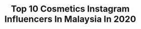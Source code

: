 ---
title: Top 10 Cosmetics Instagram Influencers In Malaysia In 2020
description: Identify the most popular Instagram accounts on inBeat.
platform: Instagram
profiles:
  - username: "jessiekmy"
    fullname: >-
      Jessie k ◡̈
    location: "Malaysia"
    followers: 41942
    engagement: 291
    commentsToLikes: 0.022315
    avatar: "https://scontent-ams4-1.cdninstagram.com/v/t51.2885-19/s320x320/71144229_483337712390082_3007073545013428224_n.jpg?_nc_ht=scontent-ams4-1.cdninstagram.com&_nc_ohc=ZcxYGmdwm4kAX_ICIEV&oh=3841877b4b728204d75d26b1f4f5cb87&oe=5EB98910"
    verified: false
    hashtags: "#sonyalphamalaysia, #bouncecarnival, #collagendrink, #acnecare"
  - username: "yasmeennrazak"
    fullname: >-
      YASMEEN R. | Makeup & beauty 💄
    location: "Malaysia"
    followers: 50557
    engagement: 220
    commentsToLikes: 0.026615
    avatar: "https://scontent-ams4-1.cdninstagram.com/v/t51.2885-19/s320x320/82302445_511089572878594_5675152940625559552_n.jpg?_nc_ht=scontent-ams4-1.cdninstagram.com&_nc_ohc=Yx3etbuMStEAX85xLWH&oh=52bbd153d1dda05f2008c12b3f2103a4&oe=5EB704DB"
    verified: false
    hashtags: "#mymerciermoment, #thebalm, #malaysianbeautyyoutuber, #myrudecosmetics"
  - username: "nicoluvxxx"
    fullname: >-
      Nicole Teh • 🏝
    location: "Malaysia"
    followers: 13850
    engagement: 601
    commentsToLikes: 0.004471
    avatar: "https://scontent-lhr8-1.cdninstagram.com/v/t51.2885-19/s320x320/91502633_2601647153490373_4897672364361252864_n.jpg?_nc_ht=scontent-lhr8-1.cdninstagram.com&_nc_ohc=tFxMzgtbzfIAX_Qapb9&oh=869fa3609722bc82cef62e70a1a25a89&oe=5EB9F60D"
    verified: false
    hashtags: "#kl, #quarantineandchill, #dance, #deals"
  - username: "jozeyjane"
    fullname: >-
      🎶JozeyJane 🎤
    location: "Malaysia"
    followers: 6742
    engagement: 397
    commentsToLikes: 0.027289
    avatar: "https://scontent-lht6-1.cdninstagram.com/v/t51.2885-19/s320x320/83201743_510337992940484_7204533633011417088_n.jpg?_nc_ht=scontent-lht6-1.cdninstagram.com&_nc_ohc=TujEbPEbJ00AX-NP_QH&oh=6400990f2133b5e09a3db2de061ed1b5&oe=5EB4AA56"
    verified: false
    hashtags: "#spreadlove, #god, #yo, #female"
  - username: "gebrielpadan"
    fullname: >-
      GEBRIEL PADAN®
    location: "Malaysia"
    followers: 100700
    engagement: 144
    commentsToLikes: 0.006036
    avatar: "https://scontent-ams4-1.cdninstagram.com/v/t51.2885-19/s320x320/50315484_1311160875690326_1441883223494754304_n.jpg?_nc_ht=scontent-ams4-1.cdninstagram.com&_nc_ohc=pRvuic8BAwQAX921vHn&oh=0403a9671323fcd3148366d1f8e7fef0&oe=5EB324D6"
    verified: false
    hashtags: "#mac, #mixy, #nars, #independent"
  - username: "alishbaa.shahzad"
    fullname: >-
      Alishba Shahzad. 🇵🇰|🇹🇷
    location: "Malaysia"
    followers: 32138
    engagement: 659
    commentsToLikes: 0.096304
    avatar: "https://scontent-lhr8-1.cdninstagram.com/v/t51.2885-19/s320x320/90090155_250257659342310_5207639110436519936_n.jpg?_nc_ht=scontent-lhr8-1.cdninstagram.com&_nc_ohc=X2tXLTdDFTEAX-wmcLW&oh=e1614d7738e0091bd21dd4924eb16871&oe=5EBB9739"
    verified: false
    hashtags: "#blushremix, #zameenpolo2020, #zameennationalopen2020, #alishbashahzad"
  - username: "_misssasa"
    fullname: >-
      . S A I K A M A L .
    location: "Malaysia"
    followers: 444909
    engagement: 222
    commentsToLikes: 0.006104
    avatar: "https://scontent-ams4-1.cdninstagram.com/v/t51.2885-19/s320x320/87543805_666797864057383_1577841809114005504_n.jpg?_nc_ht=scontent-ams4-1.cdninstagram.com&_nc_ohc=bgZEJIPOJ_0AX-k4Um3&oh=c8ceb10b226669e75601f855fbddfad2&oe=5EA2B443"
    verified: false
    hashtags: "#bestkeblash, #tutorialhijabmasakini, #tutorialhijabers, #hijab"
  - username: "yuszulkifli"
    fullname: >-
      Yus Zulkifli 🇲🇾
    location: "Malaysia"
    followers: 19239
    engagement: 423
    commentsToLikes: 0.103134
    avatar: "https://scontent-amt2-1.cdninstagram.com/v/t51.2885-19/s320x320/90313829_201302204540850_7958400930053881856_n.jpg?_nc_ht=scontent-amt2-1.cdninstagram.com&_nc_ohc=QwJb-R4-HMwAX9UjdGg&oh=7eee5f4ad64518e46c5bc2dafba01ffc&oe=5EB1428F"
    verified: false
    hashtags: "#apsaraasiamalaysia, #mulanandcolourpop, #marvelrunmalaysia2019, #johanistiktok"
  - username: "skincareaddictmy"
    fullname: >-
      Faie
    location: "Malaysia"
    followers: 25135
    engagement: 335
    commentsToLikes: 0.141697
    avatar: "https://scontent-lhr8-1.cdninstagram.com/v/t51.2885-19/s320x320/45712054_2196718610539843_1235377721274531840_n.jpg?_nc_ht=scontent-lhr8-1.cdninstagram.com&_nc_ohc=_E4F0VFyOAYAX_xhrVR&oh=3f8d50cf8001ad3a4a0b192352875d08&oe=5EBCE1EA"
    verified: false
    hashtags: "#abbeatthealgorithm, #angellooka, #jomarch, #tiamglobal"
  - username: "nidahmed"
    fullname: >-
      Nida Ahmed
    location: "Malaysia"
    followers: 33482
    engagement: 262
    commentsToLikes: 0.231429
    avatar: "https://scontent-lhr8-1.cdninstagram.com/v/t51.2885-19/s320x320/93086005_225965962084904_7913591050923409408_n.jpg?_nc_ht=scontent-lhr8-1.cdninstagram.com&_nc_ohc=Be1J8tOLeQsAX-SVJFR&oh=6bd03d415bd19501934fe04b144c0508&oe=5EBCA75B"
    verified: false
    hashtags: "#rimmellondon, #canmake, #tiktoktutorial, #makeupartistmalaysia"
---